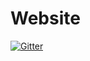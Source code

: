 # Website

[![Gitter](https://badges.gitter.im/Join%20Chat.svg)](https://gitter.im/GDGGhana/Website?utm_source=badge&utm_medium=badge&utm_campaign=pr-badge&utm_content=badge)